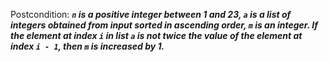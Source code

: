 Postcondition: ***`n` is a positive integer between 1 and 23, `a` is a list of integers obtained from input sorted in ascending order, `m` is an integer. If the element at index `i` in list `a` is not twice the value of the element at index `i - 1`, then `m` is increased by 1.***